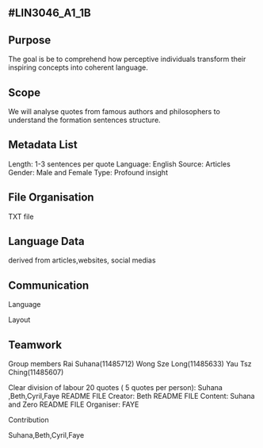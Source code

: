 #LIN3046_A1_1B
-

Purpose
-
The goal is be to comprehend how perceptive individuals transform their inspiring concepts into coherent language. 

Scope
-
We will analyse quotes from famous authors and philosophers to understand the formation  sentences structure.

Metadata List
-
Length: 1-3 sentences per quote 
Language: English 
Source: Articles
Gender: Male and Female 
Type: Profound insight 

File Organisation 
-
TXT file 

Language Data
-
derived from articles,websites, social medias

Communication 
-

Language 


Layout 


Teamwork 
-

Group members 
Rai Suhana(11485712) 
Wong Sze Long(11485633)
Yau Tsz Ching(11485607) 

Clear division of labour 
20 quotes ( 5 quotes per person):
Suhana ,Beth,Cyril,Faye 
README FILE Creator: Beth 
README FILE Content: Suhana and Zero 
README FILE Organiser: FAYE 

Contribution 

Suhana,Beth,Cyril,Faye

